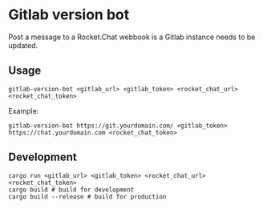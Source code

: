 # Gitlab version bot

Post a message to a Rocket.Chat webbook is a Gitlab instance needs to be updated.

Usage
---

```
gitlab-version-bot <gitlab_url> <gitlab_token> <rocket_chat_url> <rocket_chat_token>
```

Example:

```
gitlab-version-bot https://git.yourdomain.com/ <gitlab_token> https://chat.yourdomain.com <rocket_chat_token>
```

Development
---

```
cargo run <gitlab_url> <gitlab_token> <rocket_chat_url> <rocket_chat_token>
cargo build # build for development
cargo build --release # build for production
```
